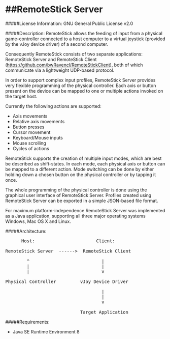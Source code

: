 ##RemoteStick Server
==================

#####License Information:
GNU General Public License v2.0

#####Description:
RemoteStick allows the feeding of input from a physical game-controller connected to a host computer to a virtual joystick (provided by the vJoy device driver) of a second computer.

Consequently RemoteStick consists of two separate applications: RemoteStick Server and RemoteStick Client (https://github.com/bwRavencl/RemoteStickClient), both of which communicate via a lightweight UDP-based protocol.

In order to support complex input profiles, RemoteStick Server provides very flexible programming of the physical controller. Each axis or button present on the device can be mapped to one or multiple actions invoked on the target host.

Currently the following actions are supported:
- Axis movements
- Relative axis movements
- Button presses
- Cursor movement
- Keyboard/Mouse inputs
- Mouse scrolling
- Cycles of actions

RemoteStick supports the creation of multiple input modes, which are best be described as shift-states.
In each mode, each physical axis or button can be mapped to a different action.
Mode switching can be done by either holding down a chosen button on the physical controller or by tapping it once.

The whole programming of the physical controller is done using the graphical user interface of RemoteStick Server.
Profiles created using RemoteStick Server can be exported in a simple JSON-based file format.

For maximum platform-independence RemoteStick Server was implemented as a Java application, supporting all three major operating systems Windows, Mac OS X and Linux.

#####Architecture:
<pre>
      Host:                       Client:

RemoteStick Server  ------>  RemoteStick Client

        ^                           |
        |                           |
        |                           v

Physical Controller         vJoy Device Driver

                                    |
                                    |
                                    v

                            Target Application
</pre>

#####Requirements:
- Java SE Runtime Environment 8
